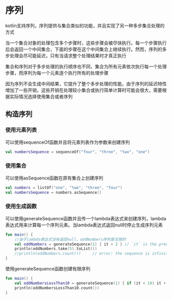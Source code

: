 # 序列
kotlin支持序列，序列提供与集合类似的功能，并且实现了另一种多步集合处理的方式

当一个集合对象的处理包含多个步骤时，这些步骤会被尽快执行。每一个步骤执行后会返回一个中间集合，下面的步骤在这个中间集合上继续执行。然而，序列的多步处理会尽可能延迟，只有当请求整个处理结果时才真正执行

集合和序列对于多步处理的执行顺序也不同，集合为所有元素依次执行每一个处理步骤，而序列为每一个元素逐个执行所有的处理步骤

因为序列不会生成中间结果，它提升了整个多步处理的性能。由于序列的延迟特性增加了一些开销，这些开销在处理较小集合或执行简单计算时可能会很大，需要根据实际情况选择使用集合或者序列

## 构造序列
### 使用元素列表
可以使用sequenceOf函数并且将元素列表作为参数来创建序列

```kotlin
val numbersSequence = sequenceOf("four", "three", "two", "one")
```

### 使用集合
可以使用asSequence函数在原有集合上创建序列

```kotlin
val numbers = listOf("one", "two", "three", "four")
val numbersSequence = numbers.asSequence()
```

### 使用生成函数
可以使用generateSequence函数并且传一个lambda表达式来创建序列，lambda表达式用来计算每一个序列元素。当lambda表达式返回null时停止生成序列元素

```kotlin
fun main() {
    //由于lambda表达式没有返回null，oddNumbers序列是无限的
    val oddNumbers = generateSequence(1) { it + 2 } // `it` is the previous element
    println(oddNumbers.take(5).toList())
    //println(oddNumbers.count())     // error: the sequence is infinite
}
```

使用generateSequence函数创建有限序列

```kotlin
fun main() {
    val oddNumbersLessThan10 = generateSequence(1) { if (it < 10) it + 2 else null }
    println(oddNumbersLessThan10.count())
}
```

###





